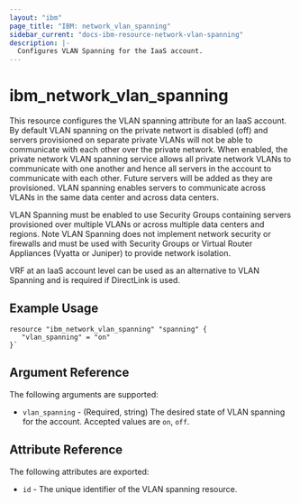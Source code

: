 ```yaml
---
layout: "ibm"
page_title: "IBM: network_vlan_spanning"
sidebar_current: "docs-ibm-resource-network-vlan-spanning"
description: |-
  Configures VLAN Spanning for the IaaS account.
---
```


# ibm\_network_vlan_spanning

This resource configures the VLAN spanning attribute for an IaaS account. By default VLAN spanning on the private networt is disabled (off) and servers provisioned on separate private VLANs will not be able to communicate with each other over the private network. When enabled, the private network VLAN spanning service allows all private network VLANs to communicate with one another and hence all servers in the account to communicate with each other. Future servers will be added as they are provisioned. VLAN spanning enables servers to communicate across VLANs in the same data center and across data centers. 

VLAN Spanning must be enabled to use Security Groups containing servers provisioned over multiple VLANs or across multiple data centers and regions. Note VLAN Spanning does not implement network security or firewalls and must be used with Security Groups or Virtual Router Appliances (Vyatta or Juniper) to provide network isolation. 

VRF at an IaaS account level can be used as an alternative to VLAN Spanning and is required if DirectLink is used.  



## Example Usage

```hcl
resource "ibm_network_vlan_spanning" "spanning" {
   "vlan_spanning" = "on"
}`
```


## Argument Reference

The following arguments are supported:

* `vlan_spanning` - (Required, string) The desired state of VLAN spanning for the account. Accepted values are `on`, `off`.


## Attribute Reference

The following attributes are exported:

* `id` - The unique identifier of the VLAN spanning resource.
